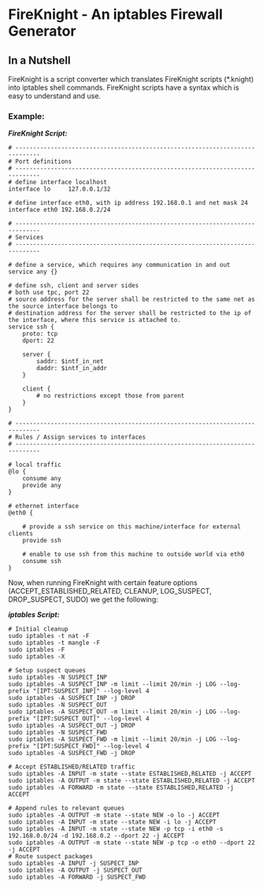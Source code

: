 # FireKnight - An iptables Firewall Generator
## In a Nutshell

FireKnight is a script converter which translates FireKnight scripts (*.knight) into iptables shell commands. FireKnight scripts have a syntax which is easy to understand and use. 

### Example:<br/>

***FireKnight Script:***

    # -----------------------------------------------------------------------------
    # Port definitions
    # -----------------------------------------------------------------------------
    # define interface localhost
    interface lo     127.0.0.1/32

    # define interface eth0, with ip address 192.168.0.1 and net mask 24
    interface eth0 192.168.0.2/24

    # -----------------------------------------------------------------------------
    # Services
    # -----------------------------------------------------------------------------

    # define a service, which requires any communication in and out
    service any {}

    # define ssh, client and server sides
    # both use tpc, port 22
    # source address for the server shall be restricted to the same net as the source interface belongs to
    # destination address for the server shall be restricted to the ip of the interface, where this service is attached to.
    service ssh {
        proto: tcp
        dport: 22

        server {
            saddr: $intf_in_net
            daddr: $intf_in_addr
        }

        client {
            # no restrictions except those from parent
        }
    }

    # -----------------------------------------------------------------------------
    # Rules / Assign services to interfaces
    # -----------------------------------------------------------------------------

    # local traffic
    @lo {
        consume any
        provide any
    }

    # ethernet interface
    @eth0 {

        # provide a ssh service on this machine/interface for external clients
        provide ssh
    
        # enable to use ssh from this machine to outside world via eth0
        consume ssh
    }


Now, when running FireKnight with certain feature options (ACCEPT_ESTABLISHED_RELATED, CLEANUP, LOG_SUSPECT, DROP_SUSPECT, SUDO) we get the following:

***iptables Script:***

    # Initial cleanup
    sudo iptables -t nat -F
    sudo iptables -t mangle -F
    sudo iptables -F
    sudo iptables -X

    # Setup suspect queues
    sudo iptables -N SUSPECT_INP
    sudo iptables -A SUSPECT_INP -m limit --limit 20/min -j LOG --log-prefix "[IPT:SUSPECT_INP]" --log-level 4
    sudo iptables -A SUSPECT_INP -j DROP
    sudo iptables -N SUSPECT_OUT
    sudo iptables -A SUSPECT_OUT -m limit --limit 20/min -j LOG --log-prefix "[IPT:SUSPECT_OUT]" --log-level 4
    sudo iptables -A SUSPECT_OUT -j DROP
    sudo iptables -N SUSPECT_FWD
    sudo iptables -A SUSPECT_FWD -m limit --limit 20/min -j LOG --log-prefix "[IPT:SUSPECT_FWD]" --log-level 4
    sudo iptables -A SUSPECT_FWD -j DROP

    # Accept ESTABLISHED/RELATED traffic
    sudo iptables -A INPUT -m state --state ESTABLISHED,RELATED -j ACCEPT
    sudo iptables -A OUTPUT -m state --state ESTABLISHED,RELATED -j ACCEPT
    sudo iptables -A FORWARD -m state --state ESTABLISHED,RELATED -j ACCEPT

    # Append rules to relevant queues
    sudo iptables -A OUTPUT -m state --state NEW -o lo -j ACCEPT
    sudo iptables -A INPUT -m state --state NEW -i lo -j ACCEPT
    sudo iptables -A INPUT -m state --state NEW -p tcp -i eth0 -s 192.168.0.0/24 -d 192.168.0.2 --dport 22 -j ACCEPT
    sudo iptables -A OUTPUT -m state --state NEW -p tcp -o eth0 --dport 22 -j ACCEPT
    # Route suspect packages
    sudo iptables -A INPUT -j SUSPECT_INP
    sudo iptables -A OUTPUT -j SUSPECT_OUT
    sudo iptables -A FORWARD -j SUSPECT_FWD
